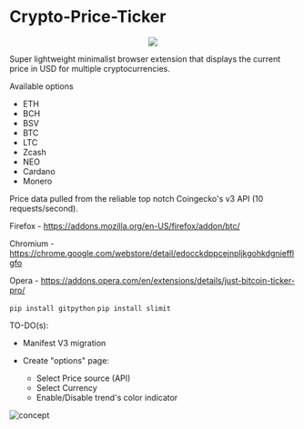 # Crypto-Price-Ticker


<p align="center">
    <img src="https://gitlab.com/nfl0/crypto-price-ticker-extension/-/raw/master/Docs/Demo.gif">
</p>

Super lightweight minimalist browser extension that displays the current price in USD for multiple cryptocurrencies.

Available options

 - ETH
 - BCH
 - BSV
 - BTC
 - LTC
 - Zcash
 - NEO
 - Cardano
 - Monero

Price data pulled from the reliable top notch Coingecko's v3 API (10 requests/second).

Firefox - https://addons.mozilla.org/en-US/firefox/addon/btc/

Chromium - https://chrome.google.com/webstore/detail/edocckdppcejnpljkgohkdgniefflgfo

Opera - https://addons.opera.com/en/extensions/details/just-bitcoin-ticker-pro/


`pip install gitpython`
`pip install slimit`

TO-DO(s):

* Manifest V3 migration

* Create "options" page:
    * Select Price source (API)
    * Select Currency
    * Enable/Disable trend's color indicator





![concept](https://gitlab.com/nfl0/crypto-price-ticker-extension/-/raw/master/Docs/Screenshot.png)
